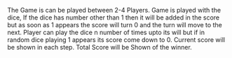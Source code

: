The Game is can be played between 2-4 Players.
Game is played with the dice, If the dice has number other than 1 then it will be added in the score but as soon as 1 appears the score will turn 0 and the turn will move to the next.
Player can play the dice n number of times upto its will but if in random dice playing 1 appears its score come down to 0.
Current score will be shown in each step.
Total Score will be Shown of the winner.

